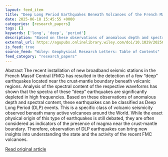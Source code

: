 ```yaml
---
layout: feed_item
title: "Deep Long Period Earthquakes Beneath Volcanoes of the French Massif Central"
date: 2025-06-18 15:45:55 +0000
categories: [research_papers]
tags: []
keywords: ['long', 'deep', 'period']
description: "Based on these observations of anomalous depth and spectral content, these earthquakes can be classified as Deep Long Period (DLP) events"
external_url: https://agupubs.onlinelibrary.wiley.com/doi/10.1029/2025GL114904?af=R
is_feed: true
source_feed: "Wiley: Geophysical Research Letters: Table of Contents"
feed_category: "research_papers"
---
```


Abstract The recent installation of new broadband seismic stations in the French Massif Central (FMC) has resulted in the detection of a few “deep” earthquakes located near the crust‐mantle boundary beneath volcanic regions. Analysis of the spectral content of the respective waveforms has shown that the spectra of these “deep” earthquakes are significantly depleted in high frequencies. Based on these observations of anomalous depth and spectral content, these earthquakes can be classified as Deep Long Period (DLP) events. This is a specific class of volcanic seismicity observed beneath many active volcanoes around the World. While the exact physical origin of this type of earthquakes is still debated, they are often considered as indicators of the presence of magma near the crust‐mantle boundary. Therefore, observation of DLP earthquakes can bring new insights into understanding the state and the activity of the recent FMC volcanoes.

[Read original article](https://agupubs.onlinelibrary.wiley.com/doi/10.1029/2025GL114904?af=R)
